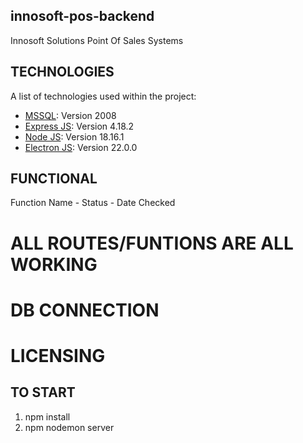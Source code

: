 
## innosoft-pos-backend
Innosoft Solutions Point Of Sales Systems

## TECHNOLOGIES
A list of technologies used within the project:
* [MSSQL](https://www.microsoft.com/en-us/download/details.aspx?id=30438): Version 2008
* [Express JS](https://nodejs.org/en): Version 4.18.2
* [Node JS](https://nodejs.org/en): Version 18.16.1
* [Electron JS](https://www.electronjs.org/): Version 22.0.0 

## FUNCTIONAL
Function Name - Status - Date Checked

# ALL ROUTES/FUNTIONS ARE ALL WORKING
# DB CONNECTION
# LICENSING


## TO START
1. npm install
2. npm nodemon server
